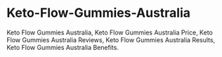# Keto-Flow-Gummies-Australia
Keto Flow Gummies Australia, Keto Flow Gummies Australia Price, Keto Flow Gummies Australia Reviews, Keto Flow Gummies Australia Results, Keto Flow Gummies Australia Benefits.
